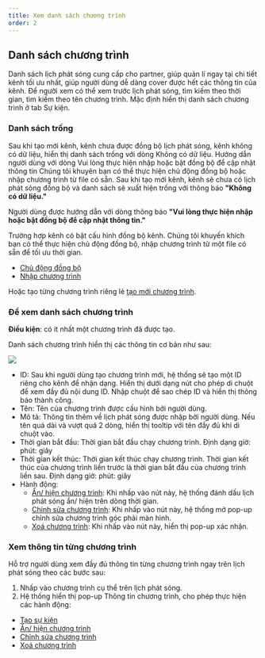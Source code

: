 ```yaml
---
title: Xem danh sách chương trình
order: 2
---
```


## Danh sách chương trình
Danh sách lịch phát sóng cung cấp cho partner, giúp quản lí ngay tại chi tiết kênh tối ưu nhất, giúp người dùng dễ dàng cover được hết các thông tin của kênh. Để người xem có thể xem trước lịch phát sóng, tìm kiếm theo thời gian, tìm kiếm theo tên chương trình.
Mặc định hiển thị danh sách chương trình ở tab Sự kiện.
### Danh sách trống
Sau khi tạo mới kênh, kênh chưa được đồng bộ lịch phát sóng, kênh không có dữ liệu, hiển thị danh sách trống với dòng Không có dữ liệu.
Hướng dẫn người dùng với dòng Vui lòng thực hiện nhập hoặc bật đồng bộ để cập nhật thông tin
Chúng tôi khuyên bạn có thể thực hiện chủ động đồng bộ hoặc nhập chương trình từ file có sẵn.
Sau khi tạo mới kênh, kênh sẽ chưa có lịch phát sóng đồng bộ và danh sách sẽ xuất hiện trống với thông báo **"Không có dữ liệu."** 

Người dùng được hướng dẫn với dòng thông báo **"Vui lòng thực hiện nhập hoặc bật đồng bộ để cập nhật thông tin."** 

Trường hợp kênh có bật cấu hình đồng bộ kênh. Chúng tôi khuyến khích bạn có thể thực hiện chủ động đồng bộ, nhập chương trình từ một file có sẵn để tối ưu thời gian.

- [Chủ động đồng bộ](./2.7-manual-sync.md)
- [Nhập chương trình](./2.5-import-epg.md)

Hoặc tạo từng chương trình riêng lẻ [tạo mới chương trình](2.1-create-epg.md).

### Để xem danh sách chương trình
**Điều kiện**: có ít nhất một chương trình đã được tạo.

Danh sách chương trình hiển thị các thông tin cơ bản như sau:

![](/images/lrm/list/program.png)

- ID: Sau khi người dùng tạo chương trình mới, hệ thống sẽ tạo một ID riêng cho kênh để nhận dạng. Hiển thị dưới dạng nút cho phép di chuột để xem đầy đủ nội dung ID. Nhập chuột để sao chép ID và hiển thị thông báo thành công.
- Tên: Tên của chương trình được cấu hình bởi người dùng.
- Mô tả: Thông tin thêm về lịch phát sóng được nhập bởi người dùng. Nếu tên quá dài và vượt quá 2 dòng, hiển thị tooltip với tên đầy đủ khi di chuột vào.
- Thời gian bắt đầu: Thời gian bắt đầu chạy chương trình. Định dạng giờ: phút: giây
- Thời gian kết thúc: Thời gian kết thúc chạy chương trình. Thời gian kết thúc của chương trình liền trước là thời gian bắt đầu của chương trình liền sau. Định dạng giờ: phút: giây
- Hành động: 
    - [Ẩn/ hiện chương trình](./2.4-display.md):  Khi nhấp vào nút này, hệ thống đánh dấu lịch phát sóng ẩn/ hiện trên dòng thời gian. 
    - [Chỉnh sửa chương trình](./2.3-edit-epg.md): Khi nhấp vào nút này, hệ thống mở pop-up chỉnh sửa chương trình góc phải màn hình.
     - [Xoá chương trình](./2.8-delete-epg.md): Khi nhấp vào nút này, hiển thị pop-up xác nhận.

### Xem thông tin từng chương trình
Hỗ trợ người dùng xem đầy đủ thông tin từng chương trình ngay trên lịch phát sóng theo các bước sau:
1. Nhấp vào chương trình cụ thể trên lịch phát sóng.
2. Hệ thống hiển thị pop-up Thông tin chương trình, cho phép thực hiện các hành động:
- [Tạo sự kiện](../3-event/1-create-event.md)
- [Ẩn/ hiện chương trình](./2.4-display.md)
- [Chỉnh sửa chương trình](./2.3-edit-epg.md)
- [Xoá chương trình](./2.8-delete-epg.md)